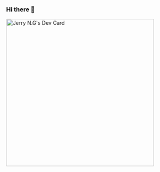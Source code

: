 ### Hi there 👋

<!--
**KhanhGN/KhanhGN** is a ✨ _special_ ✨ repository because its `README.md` (this file) appears on your GitHub profile.

Here are some ideas to get you started:

- 🔭 I’m currently working on ...
- 🌱 I’m currently learning ...
- 👯 I’m looking to collaborate on ...
- 🤔 I’m looking for help with ...
- 💬 Ask me about ...
- 📫 How to reach me: ...
- 😄 Pronouns: ...
- ⚡ Fun fact: ...
-->

<a href="https://app.daily.dev/khanh_ng"><img src="https://github.com/KhanhGN/KhanhNguyenGia/blob/main/devcard.svg" width="400" alt="Jerry N.G's Dev Card"/></a>
